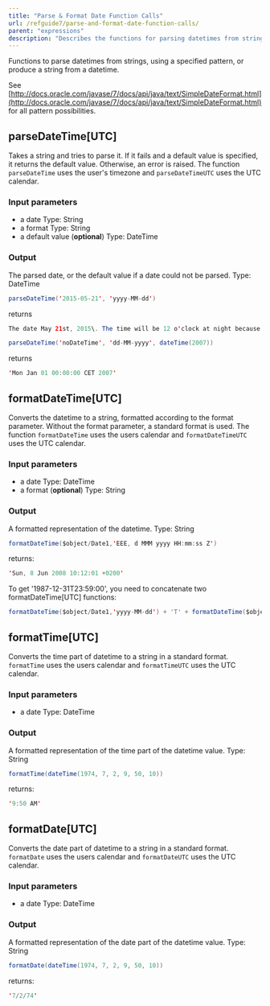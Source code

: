 ```yaml
---
title: "Parse & Format Date Function Calls"
url: /refguide7/parse-and-format-date-function-calls/
parent: "expressions"
description: "Describes the functions for parsing datetimes from strings using a specified pattern or producing a string from a datetime in Mendix."
---
```


Functions to parse datetimes from strings, using a specified pattern, or produce a string from a datetime.

See [http://docs.oracle.com/javase/7/docs/api/java/text/SimpleDateFormat.html](http://docs.oracle.com/javase/7/docs/api/java/text/SimpleDateFormat.html) for all pattern possibilities.

## parseDateTime[UTC]

Takes a string and tries to parse it. If it fails and a default value is specified, it returns the default value. Otherwise, an error is raised. The function `parseDateTime` uses the user's timezone and `parseDateTimeUTC` uses the UTC calendar.

### Input parameters

*   a date
    Type: String
*   a format
    Type: String
*   a default value (**optional**)
    Type: DateTime

### Output

The parsed date, or the default value if a date could not be parsed.
Type: DateTime

```java
parseDateTime('2015-05-21', 'yyyy-MM-dd')
```

returns

```java
The date May 21st, 2015\. The time will be 12 o'clock at night because it is not specified.
```

```java
parseDateTime('noDateTime', 'dd-MM-yyyy', dateTime(2007))
```

returns

```java
'Mon Jan 01 00:00:00 CET 2007'
```

## formatDateTime[UTC]

Converts the datetime to a string, formatted according to the format parameter. Without the format parameter, a standard format is used. The function `formatDateTime` uses the users calendar and `formatDateTimeUTC` uses the UTC calendar.

### Input parameters

*   a date
    Type: DateTime
*   a format (**optional**)
    Type: String

### Output

A formatted representation of the datetime.
Type: String

```java
formatDateTime($object/Date1,'EEE, d MMM yyyy HH:mm:ss Z')
```

returns:

```java
'Sun, 8 Jun 2008 10:12:01 +0200'
```

To get '1987-12-31T23:59:00', you need to concatenate two formatDateTime[UTC] functions:

```java
formatDateTime($object/Date1,'yyyy-MM-dd') + 'T' + formatDateTime($object/Date1,'HH:mm:ss')
``` 

## formatTime[UTC]

Converts the time part of datetime to a string in a standard format. `formatTime` uses the users calendar and `formatTimeUTC` uses the UTC calendar.

### Input parameters

*   a date
    Type: DateTime

### Output

A formatted representation of the time part of the datetime value.
Type: String

```java
formatTime(dateTime(1974, 7, 2, 9, 50, 10))
```

returns:

```java
'9:50 AM'
```

## formatDate[UTC]

Converts the date part of datetime to a string in a standard format. `formatDate` uses the users calendar and `formatDateUTC` uses the UTC calendar.

### Input parameters

*   a date
    Type: DateTime

### Output

A formatted representation of the date part of the datetime value.
Type: String

```java
formatDate(dateTime(1974, 7, 2, 9, 50, 10))
```

returns:

```java
'7/2/74'
```

